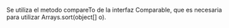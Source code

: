 
Se utiliza el metodo compareTo de la interfaz Comparable, que es necesaria para utilizar Arrays.sort(object[] o).
